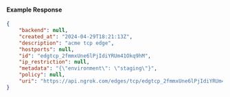 <!-- Code generated for API Clients. DO NOT EDIT. -->

#### Example Response

```json
{
	"backend": null,
	"created_at": "2024-04-29T18:21:13Z",
	"description": "acme tcp edge",
	"hostports": null,
	"id": "edgtcp_2fmmxUne6lPjIdiYRUm41Okq9hM",
	"ip_restriction": null,
	"metadata": "{\"environment\": \"staging\"}",
	"policy": null,
	"uri": "https://api.ngrok.com/edges/tcp/edgtcp_2fmmxUne6lPjIdiYRUm41Okq9hM"
}
```
